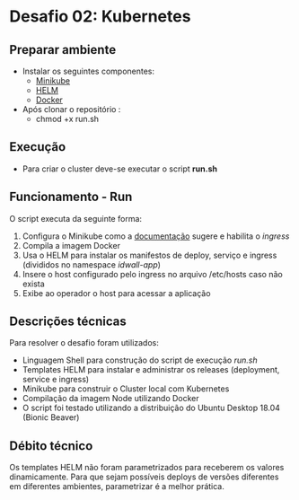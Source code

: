# Desafio 02: Kubernetes

## Preparar ambiente
- Instalar os seguintes componentes:
  - [Minikube](https://kubernetes.io/docs/tasks/tools/install-minikube/)
  - [HELM](https://docs.helm.sh/using_helm/#installing-helm)
  - [Docker](https://docs.docker.com/install/linux/docker-ce/ubuntu/#install-docker-ce)
- Após clonar o repositório :
  - chmod +x run.sh
  
## Execução
- Para criar o cluster deve-se executar o script **run.sh**

## Funcionamento - Run
O script executa da seguinte forma:
1. Configura o Minikube como a [documentação](https://kubernetes.io/docs/setup/minikube/) sugere e habilita o *ingress*
2. Compila a imagem Docker
3. Usa o HELM para instalar os manifestos de deploy, serviço e ingress (divididos no namespace *idwall-app*)
4. Insere o host configurado pelo ingress no arquivo /etc/hosts caso não exista
5. Exibe ao operador o host para acessar a aplicação

## Descrições técnicas
Para resolver o desafio foram utilizados:
- Linguagem Shell para construção do script de execução *run.sh*
- Templates HELM para instalar e administrar os releases (deployment, service e ingress)
- Minikube para construir o Cluster local com Kubernetes
- Compilação da imagem Node utilizando Docker
- O script foi testado utilizando a distribuição do Ubuntu Desktop 18.04 (Bionic Beaver)

## Débito técnico
Os templates HELM não foram parametrizados para receberem os valores dinamicamente. Para que sejam possíveis deploys de versões diferentes em diferentes ambientes, parametrizar é a melhor prática.
